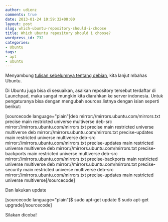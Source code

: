```yaml
---
author: udienz
comments: true
date: 2013-01-24 10:59:32+00:00
layout: post
slug: which-ubuntu-repository-should-i-choose
title: Which ubuntu repository should i choose?
wordpress_id: 732
categories:
- Ubuntu
tags:
- apt
- ubuntu
---
```


Menyambung [tulisan sebelumnya tentang debian](http://blog.udienz.web.id/2013/01/24/which-debian-repository-should-i-choose.html), kita lanjut mbahas Ubuntu.

Di Ubuntu juga bisa di sesuaikan, asalkan repository tersebut terdaftar di Launchpad, maka sangat mungkin kita diarahkan ke server indonesia. Untuk pengaturanya bisa dengan mengubah sources.listnya dengan isian seperti berikut:

[sourcecode language="plain"]deb mirror://mirrors.ubuntu.com/mirrors.txt precise main restricted universe multiverse
deb-src mirror://mirrors.ubuntu.com/mirrors.txt precise main restricted universe multiverse
deb mirror://mirrors.ubuntu.com/mirrors.txt precise-updates main restricted universe multiverse
deb-src mirror://mirrors.ubuntu.com/mirrors.txt precise-updates main restricted universe multiverse
deb mirror://mirrors.ubuntu.com/mirrors.txt precise-backports main restricted universe multiverse
deb-src mirror://mirrors.ubuntu.com/mirrors.txt precise-backports main restricted universe multiverse
deb mirror://mirrors.ubuntu.com/mirrors.txt precise-security main restricted universe multiverse
deb-src mirror://mirrors.ubuntu.com/mirrors.txt precise-updates main restricted universe multiverse[/sourcecode]

Dan lakukan update

[sourcecode language="plain"]$ sudo apt-get update
$ sudo apt-get upgrade[/sourcecode]

Silakan dicoba!
